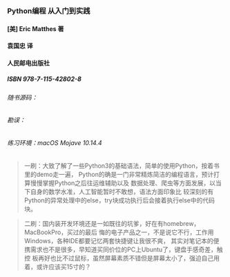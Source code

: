 ### Python编程 从入门到实践
#### [美] Eric Matthes 著
#### 袁国忠 译
#### 人民邮电出版社
##### ISBN 978-7-115-42802-8

###### 随书源码：

###### 勘误：

###### 练习环境：macOS Mojave 10.14.4


> 一刷：大致了解了一些Python3的基础语法，简单的使用Python，按着书里的demo走一遍，
Python的确是一门非常精炼简洁的编程语言，预计打算慢慢掌握Python之后往运维辅助以及
数据处理、爬虫等方面发展，以当下自身的数学水准，人工智能暂时不敢想，语法方面印象比
较深刻的有Python的异常处理中的else，try块成功执行后会接着执行else中的代码块。

> 二刷：国内装开发环境还是一如既往的坑爹，好在有homebrew，MacBookPro，买过的最后
悔的电子产品之一，不是说它不行，工作用Windows，各种IDE都要记忆两套快捷键让我很不爽，
其实对笔记本的便携需求也不是很多，早知道买同价位的PC上Ubuntu了，键盘手感奇差，触控
板再好也比不过鼠标，虽然屏幕素质不错但是屏幕太小了，强迫自己用着，或许应该买15寸的？
